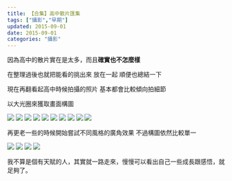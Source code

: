 ```yaml
---
title: 【合集】高中散片匯集
tags: ["攝影","早期"]
updated: 2015-09-01
date: 2015-09-01
categories: "攝影"
---
```


因為高中的散片實在是太多，而且**確實也不怎麼樣**

在整理過後也就把能看的挑出來 放在一起 順便也總結一下

現在再翻看起高中時候拍攝的照片 基本都會比較傾向拍細節

以大光圈來獲取畫面構圖

![](/asset/images/高中/散片/aaDSC_6207.jpg)
![](/asset/images/高中/散片/aDSC_6189.jpg)
![](/asset/images/高中/散片/baDSC_5394.jpg)
![](/asset/images/高中/散片/baDSC_6180.jpg)
![](/asset/images/高中/散片/DSC_1601.png)
![](/asset/images/高中/散片/DSC_4362.jpg)
![](/asset/images/高中/散片/DSC_5124.jpg)
![](/asset/images/高中/散片/1.jpg)
![](/asset/images/高中/散片/2.jpg)
![](/asset/images/高中/散片/3.jpg)


再更老一些的時候開始嘗試不同風格的廣角效果 不過構圖依然比較單一

![](/asset/images/高中/散片/aDSC_6197.jpg)
![](/asset/images/高中/散片/5.jpg)
![](/asset/images/高中/散片/6.jpg)
![](/asset/images/高中/散片/4.jpg)

我不算是個有天賦的人，其實就一路走來，慢慢可以看出自己一些成長跟感悟，就足夠了。